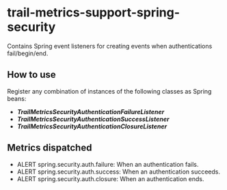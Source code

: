 # trail-metrics-support-spring-security

Contains Spring event listeners for creating events when authentications fail/begin/end.

## How to use

Register any combination of instances of the following classes as Spring beans:
- **_TrailMetricsSecurityAuthenticationFailureListener_**
- **_TrailMetricsSecurityAuthenticationSuccessListener_**
- **_TrailMetricsSecurityAuthenticationClosureListener_**

## Metrics dispatched
- ALERT spring.security.auth.failure: When an authentication fails.
- ALERT spring.security.auth.success: When an authentication succeeds.
- ALERT spring.security.auth.closure: When an authentication ends.